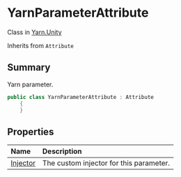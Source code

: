 # YarnParameterAttribute

Class in [Yarn.Unity](/api/csharp/yarn.unity.md)

Inherits from `Attribute`

## Summary


Yarn parameter.


```csharp
public class YarnParameterAttribute : Attribute
    {
    }
```

## Properties

|Name|Description|
|:---|:---|
|[Injector](/api/csharp/yarn.unity.yarnparameterattribute.injector.md)|The custom injector for this parameter.|

